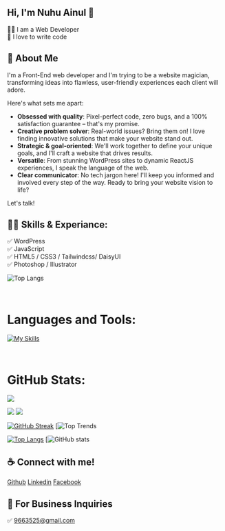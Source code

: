 ## Hi, I'm Nuhu Ainul 👋

<p>
👨‍💻 I am a Web Developer <br> 
🚀 I love to write code <br> 
<!-- 🎤 Like to share my knowledge --></p> 


<!-- <p align="left"> <a href="https://twitter.com/nuhainul" target="blank"><img src="https://img.shields.io/twitter/follow/nuhainul?logo=twitter&style=for-the-badge" alt="nuhainul" /></a> </p> -->

## 🚀 About Me
I'm a Front-End web developer and I'm trying to be a website magician, transforming ideas into flawless, user-friendly experiences each client will adore. 

Here's what sets me apart:

* **Obsessed with quality**: Pixel-perfect code, zero bugs, and a 100% satisfaction guarantee – that's my promise.
* **Creative problem solver**: Real-world issues? Bring them on! I love finding innovative solutions that make your website stand out.
* **Strategic & goal-oriented**: We'll work together to define your unique goals, and I'll craft a website that drives results.
* **Versatile**: From stunning WordPress sites to dynamic ReactJS experiences, I speak the language of the web.
* **Clear communicator**: No tech jargon here! I'll keep you informed and involved every step of the way.
Ready to bring your website vision to life? 

Let's talk!

## 👨‍💻 Skills & Experiance: 
✅ WordPress <br> 
✅ JavaScript <br>
✅ <!-- PHP <br> -->
HTML5 / CSS3 / <!-- SASS / Bootstrap --> Tailwindcss/ DaisyUI <br>
✅ Photoshop / Illustrator <br>

![Top Langs](https://github-readme-stats.vercel.app/api/top-langs/?username=nuhainul&layout=compact)

<br />

<h1 align="left" >Languages and Tools:</h1>


[![My Skills](https://skillicons.dev/icons?i=js,react,nodejs,express,mongodb,redux,tailwind,bootstrap,postman,firebase,vuejs,html,css)](https://skillicons.dev)

<br />



<h1 align="left">GitHub Stats:</h1>

![](http://github-profile-summary-cards.vercel.app/api/cards/profile-details?username=nuhainul&theme=bear)

![](http://github-profile-summary-cards.vercel.app/api/cards/repos-per-language?username=nuhainul&theme=bear)     ![](http://github-profile-summary-cards.vercel.app/api/cards/most-commit-language?username=yasin-arafat-389&theme=bear)

[![GitHub Streak](https://github-readme-streak-stats.herokuapp.com?user=nuhainul&background=45%2C7595EB%2C7AEBDE)](https://git.io/streak-stats)
[![Top Trends](https://api.githubtrends.io/user/svg/nuhainul/repos?time_range=one_year&group=other&loc_metric=changed&theme=synthwaves)

[![Top Langs](https://github-readme-stats.vercel.app/api/top-langs/?username=nuhainul)](https://github.com/anuraghazra/github-readme-stats)
[![GitHub stats](https://github-readme-stats.vercel.app/api?username=nuhainul&show_icons=true)  

## ☕ Connect with me!
[Github](https://github.com/nuhainul)  [Linkedin](https://www.linkedin.com/in/nuhu-ainul-islam/)  [Facebook](https://www.facebook.com/headmasterda) <!-- [Instagram](https://www.instagram.com/#/)  [Twitter](https://twitter.com/nuhainul) -->  



## 📧 For Business Inquiries 
✅  9663525@gmail.com
